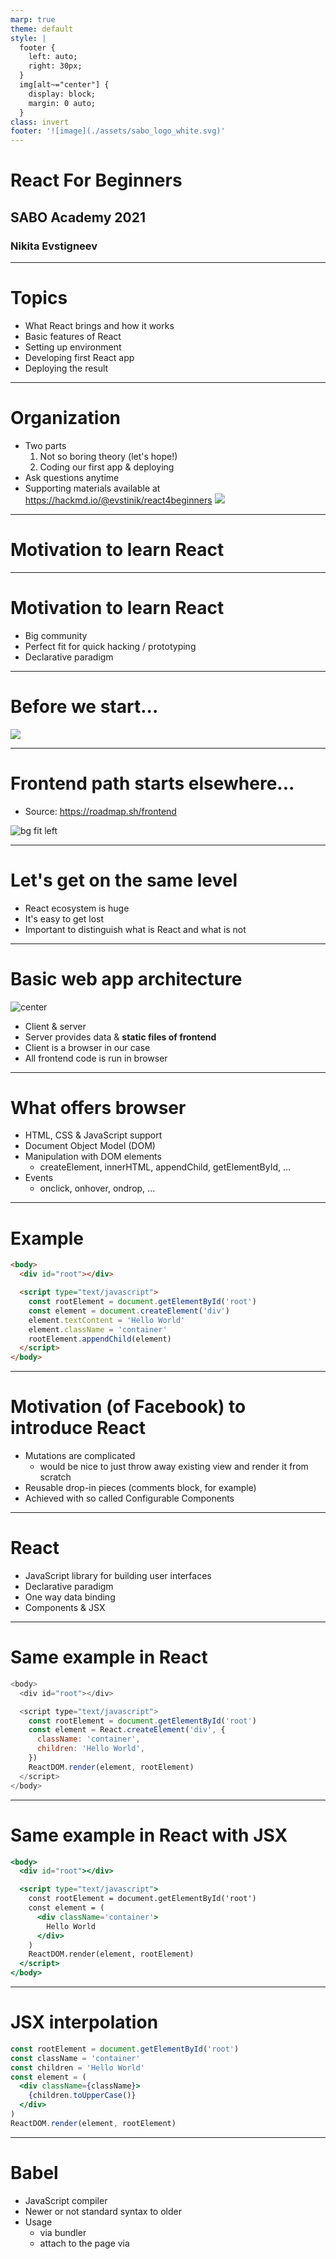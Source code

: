 ```yaml
---
marp: true
theme: default
style: |
  footer {
    left: auto;
    right: 30px;
  }
  img[alt~="center"] {
    display: block;
    margin: 0 auto;
  }
class: invert
footer: '![image](./assets/sabo_logo_white.svg)'
---
```


# React For Beginners

## SABO Academy 2021

### Nikita Evstigneev

---

# Topics

- What React brings and how it works
- Basic features of React
- Setting up environment
- Developing first React app
- Deploying the result

---

# Organization

- Two parts
  1. Not so boring theory (let's hope!)
  2. Coding our first app & deploying
- Ask questions anytime
- Supporting materials available at https://hackmd.io/@evstinik/react4beginners
  ![](./assets/qr.svg)

---

# Motivation to learn React

---

# Motivation to learn React

- Big community
- Perfect fit for quick hacking / prototyping
- Declarative paradigm

---

# Before we start...

![](./assets/react_focused.png)

---

# Frontend path starts elsewhere...

- Source: https://roadmap.sh/frontend

![bg fit left](./assets/react-in-roadmap.png)

---

# Let's get on the same level

- React ecosystem is huge
- It's easy to get lost
- Important to distinguish what is React and what is not

---

# Basic web app architecture

![center](./assets/client-server-model.svg)

- Client & server
- Server provides data & **static files of frontend**
- Client is a browser in our case
- All frontend code is run in browser

---

# What offers browser

- HTML, CSS & JavaScript support
- Document Object Model (DOM)
- Manipulation with DOM elements
  - createElement, innerHTML, appendChild, getElementById, ...
- Events 
  - onclick, onhover, ondrop, ...

--- 

# Example

```html
<body>
  <div id="root"></div>

  <script type="text/javascript">
    const rootElement = document.getElementById('root')
    const element = document.createElement('div')
    element.textContent = 'Hello World'
    element.className = 'container'
    rootElement.appendChild(element)
  </script>
</body>
```

---

# Motivation (of Facebook) to introduce React

- Mutations are complicated
  - would be nice to just throw away existing view and render it from scratch
- Reusable drop-in pieces (comments block, for example)
- Achieved with so called Configurable Components

---

# React

- JavaScript library for building user interfaces
- Declarative paradigm
- One way data binding
- Components & JSX

---

# Same example in React

```javascript
<body>
  <div id="root"></div>

  <script type="text/javascript">
    const rootElement = document.getElementById('root')
    const element = React.createElement('div', {
      className: 'container',
      children: 'Hello World',
    })
    ReactDOM.render(element, rootElement)
  </script>
</body>
```

---

# Same example in React with JSX

```jsx
<body>
  <div id="root"></div>

  <script type="text/javascript">
    const rootElement = document.getElementById('root')
    const element = (
      <div className='container'>
        Hello World
      </div>
    )
    ReactDOM.render(element, rootElement)
  </script>
</body>
```

---

# JSX interpolation

```jsx
const rootElement = document.getElementById('root')
const className = 'container'
const children = 'Hello World'
const element = (
  <div className={className}>
    {children.toUpperCase()}
  </div>
)
ReactDOM.render(element, rootElement)
```

---

# Babel

- JavaScript compiler
- Newer or not standard syntax to older
- Usage
  - via bundler
  - attach to the page via <script>
- https://babeljs.io/repl

---

# React components

- Class components
```javascript
class ActionButton extends React.Component {
  render() { ... }
}
```
- Function components
```javascript
function ActionButton() {
  ...
}
```

---

# React component usage example

```jsx
function doAction() { ... }

...

<ActionButton title='Click Me' onAction={doAction} />
```

---

# React component definition example

```jsx
function ActionButton(props) {
  return (
    <button onClick={props.doAction}>
      {props.title}
    </button>
  )
}
```

---

# React component definition example

```jsx
function ActionButton(props) {
  const { doAction, title } = props
  return (
    <button onClick={doAction}>
      {title}
    </button>
  )
}
```

---

# Composing UI from components

```jsx
function Counter() {
  return (
    <div>
      Counter: 0
      <ActionButton title='+1' onAction={...} />
      <ActionButton title='-1' onAction={...} />
    </div>
  )
}
```

---

# What about state?

```jsx
function Counter() {
  let counter = 0
  
  function inc() {
    counter += 1
  }
  
  function dec() {
    counter -= 1
  }
  
  return (
    <div>
      Counter: {counter}
      <ActionButton title='+1' onAction={inc} />
      <ActionButton title='-1' onAction={dec} />
    </div>
  )
}
```

---

# React insights

- Internal representation
  - tree of React elements (virtual DOM)
- First render (`ReactDOM.render`)
  1. virtual DOM -> string
  2. `rootElement.innerHTML = <result>`
  3. attaching event listeners
- Next render
  - generating new virtual DOM
  - comparing with previous
  - calculating & executing minimal set of DOM operations to achieve new state

---

# When new render happens?

- Globally
  - Manual call to `ReactDOM.render`
  - Changing component state
- Component-limited
  - Received new props from parent component
  - Changing component state

---

# Introducing state

```jsx
function MySuperComponent() {
  const myState = React.useState(defaultValue)
  const myStateValue = myState[0]
  const myStateSetter = myState[1]
  ...
  console.log(myStateValue)
  myStateSetter(someNewValue)
  ...
}
```

---

# Introducing state

```jsx
function MySuperComponent() {
  const [myState, setMyState] = React.useState(defaultValue)
  ...
  console.log(myState)
  setMyState(someNewValue)
  ...
}
```

---

# React.useState hook

- `React.useState` returns a tuple - value and setter
- After calling setter (if any change happend) React marks component as "dirty" and will rerender it
- Setter may be asyncronous!
- Values are compared via shallow comparison
  - Primitive types by value (string, number, boolean, undefined, null)
  - Others by reference
  - Examples
    - "Nikita" == "Nikita"
    - 26 == 26
    - { name: "Nikita", age: 26 } != { name: "Nikita", age: 26 }

---

# React.useState hook

- To change value setter must be used

```javascript
const [counter, setCounter] = React.useState(0)
counter += 1 // not OK
setCounter(counter + 1) // OK
```

```javascript
const [person, setPerson] = React.useState({
  name: 'Nikita',
  age: 26
})
person.age += 1 // not OK
setPerson(person) // not OK
// OK:
setPerson({
  ...person,
  age: person.age + 1
})
```

---

# Counter with useState

```jsx
function Counter() {
  const [counter, setCounter] = React.useState(0)
  
  function inc() {
    setCounter(counter + 1)
  }
  
  function dec() {
    setCounter(counter - 1)
  }
  
  return (
    <div>
      Counter: {counter}
      <ActionButton title='+1' onAction={inc} />
      <ActionButton title='-1' onAction={dec} />
    </div>
  )
}
```

---

# Questions

---

# Let's code!

---

# Prerequisites

- Node.js (v14)
- Chrome, React Dev Tools
- VS Code (or any other IDE)

---

# Done App

- Note taking app
- Take a note what you have done on certain day

---

# Done App - Day picker

- Pick a day
- Indicate days that have a note

![bg fit left](./assets/app-screenshot-1.png)

---

# Done App - Write a note

- Write a note

![bg fit left](./assets/app-screenshot-2.png)

---

# Coding session

---

# Thank you!